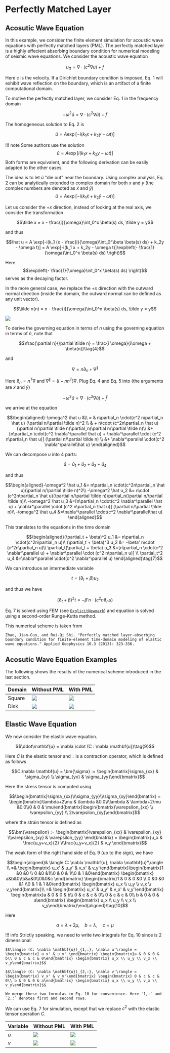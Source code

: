 # Perfectly Matched Layer

## Acosutic Wave Equation

In this example, we consider the finite element simulation for acoustic wave equations with perfectly matched layers (PML). The perfectly matched layer is a highly effecient absorbing boundary condition for numerical modeling of seismic wave equations. We consider the acoustic wave equation 

$$u_{tt} = \nabla \cdot( c^2 \nabla u) + f \tag{1}$$

Here $c$ is the velocity. If a Dirichlet boundary condition is imposed, Eq. 1 will exhibit wave reflection on the boundary, which is an artifact of a finite computational domain. 

To motive the perfectly matched layer, we consider Eq. 1 in the frequency domain 

$$-\omega^2 \hat u = \nabla \cdot( c^2 \nabla \hat u) + \hat f \tag{2}$$

The homogeneous solution to Eq. 2 is 

$$\hat u = A \exp[-i(k_1x + k_2y - \omega t)]\tag{3}$$

!!! note 
    Some authors use the solution 
    $$\hat u = A \exp[i(k_1x + k_2y - \omega t)]$$
    Both forms are equivalent, and the following derivation can be easily adapted to the other cases. 

The idea is to let $\hat u$ "die out" near the boundary. Using complex 
analysis, Eq. 2 can be analytically extended to complex domain for both $x$ and $y$ (the complex numbers are denoted as $\tilde x$ and $\tilde y$)
$$\hat u = A \exp[-i(k_1\tilde x + k_2\tilde y - \omega t)]\tag{3}$$

Let us consider the $+x$ direction, instead of looking at the real axis, we consider the transformation 

$$\tilde x = x - \frac{i}{\omega}\int_0^x \beta(s) ds, \tilde y = y$$

and thus 

$$\hat u = A \exp[-i(k_1 (x - \frac{i}{\omega}\int_0^\beta \beta(s) ds) + k_2y - \omega t)] =  A \exp[-i(k_1 x + k_2y - \omega t)]\exp\left(- \frac{1}{\omega}\int_0^x \beta(s) ds) \right)$$

Here 
$$\exp\left(- \frac{1}{\omega}\int_0^x \beta(s) ds) \right)$$
serves as the decaying factor. 

In the more general case, we replace the $+x$ direction with the outward normal direction (inside the domain, the outward normal can be defined as any unit vector). 

$$\tilde n(n) = n - \frac{i}{\omega}\int_0^n \beta(s) ds, \tilde y = y$$

![](https://raw.githubusercontent.com/ADCMEMarket/ADCMEImages/master/AdFem/pmldomain.png)

To derive the governing equation in terms of $n$ using the governing equation in terms of $\tilde n$, note that 

$$\frac{\partial n}{\partial \tilde n} = \frac{i \omega}{i\omega + \beta(n)}\tag{4}$$

and 

$$\nabla = n\partial_n + \nabla^\parallel\tag{5}$$

Here $\partial_n = n^T\nabla$ and $\nabla^\parallel = (I - nn^T)\nabla$. Plug Eq. 4 and Eq. 5 into (the arguments are $\tilde x$ and $\tilde y$)

$$-\omega^2 \hat u = \nabla \cdot( c^2 \nabla \hat u) + \hat f \tag{6}$$

we arrive at the equation


$$\begin{aligned}-\omega^2 \hat u  &\\
= & n\partial_n \cdot(c^2 n\partial_n \hat u) (\partial n/\partial \tilde n)^2 \\ 
& + n\cdot (c^2n\partial_n \hat u)(\partial n/\partial \tilde n)\partial_n(\partial n/\partial \tilde n)\\ &+[n\partial_n \cdot(c^2 \nabla^\parallel \hat u) + \nabla^\parallel \cdot (c^2 n\partial_n \hat u)] (\partial n/\partial \tilde n) \\ &+ \nabla^\parallel \cdot(c^2 \nabla^\parallel\hat  u) \end{aligned}$$

We can decompose $u$ into 4 parts:

$$\hat u = \hat u_1 + \hat u_2 + \hat u_3 + \hat u_4$$

and thus 

$$\begin{aligned}-\omega^2 \hat u_1 &= n\partial_n \cdot(c^2n\partial_n \hat u)(\partial n/\partial \tilde n)^2\\ 
-\omega^2 \hat u_2 &= n\cdot (c^2n\partial_n \hat u)(\partial n/\partial \tilde n)\partial_n(\partial n/\partial \tilde n)\\ 
-\omega^2 \hat u_3 &=[n\partial_n \cdot(c^2 \nabla^\parallel \hat u) + \nabla^\parallel \cdot (c^2 n\partial_n \hat u)] (\partial n/\partial \tilde n)\\ 
-\omega^2 \hat u_4 &=\nabla^\parallel \cdot(c^2 \nabla^\parallel\hat  u)
\end{aligned}$$

This translates to the equations in the time domain


$$\begin{aligned}(\partial_t + \beta)^2 u_1 &= n\partial_n \cdot(c^2n\partial_n u)\\ 
(\partial_t + \beta)^3 u_2 &= -\beta'  n\cdot (c^2n\partial_n  u)\\ 
\partial_t(\partial_t + \beta) u_3 &=[n\partial_n \cdot(c^2 \nabla^\parallel  u) + \nabla^\parallel \cdot (c^2 n\partial_n  u)] \\ 
\partial_t^2  u_4 &=\nabla^\parallel \cdot(c^2 \nabla^\parallel  u)
\end{aligned}\tag{7}$$

We can introduce an intermediate variable

$$t = (\partial_t + \beta)u_2\tag{8}$$

and thus we have 

$$(\partial_t + \beta)^2 t = -\beta' n\cdot (c^2n\partial_n  u)$$

Eq. 7 is solved using FEM (see [`ExplicitNewmark`](https://kailaix.github.io/ADCME.jl/dev/api/#ADCME.ExplicitNewmark)) and equation is solved using a second-order Runge-Kutta method.

This numerical scheme is taken from 

```
Zhao, Jian-Guo, and Rui-Qi Shi. "Perfectly matched layer-absorbing boundary condition for finite-element time-domain modeling of elastic wave equations." Applied Geophysics 10.3 (2013): 323-336.
```

## Acosutic Wave Equation Examples

The following shows the results of the numerical scheme introduced in the last section.

|Domain|Without PML|With PML|
|---|---|---|
|Square|![](https://raw.githubusercontent.com/ADCMEMarket/ADCMEImages/master/AdFem/forward.gif)|![](https://raw.githubusercontent.com/ADCMEMarket/ADCMEImages/master/AdFem/forward_pml.gif)|
|Disk|![](https://raw.githubusercontent.com/ADCMEMarket/ADCMEImages/master/AdFem/disk_forward.gif)|![](https://raw.githubusercontent.com/ADCMEMarket/ADCMEImages/master/AdFem/disk_forward_pml.gif)|

## Elastic Wave Equation 

We now consider the elastic wave equation. 


$$\ddot\mathbf{u} = \nabla \cdot (C : \nabla \mathbf{u})\tag{9}$$

Here $C$ is the elastic tensor and `:` is a contraction operator, which is defined as follows

$$C:\nabla \mathbf{u} = \bm{\sigma} := \begin{bmatrix}\sigma_{xx} & \sigma_{xy} \\ \sigma_{yx} & \sigma_{yy}\end{bmatrix}$$

Here the stress tensor is computed using 

$$\begin{bmatrix}\sigma_{xx}\\\sigma_{yy}\\\sigma_{xy}\end{bmatrix} = \begin{bmatrix}\lambda+2\mu & \lambda &0.0\\\lambda & \lambda+2\mu &0.0\\0 & 0 & \mu\end{bmatrix}\begin{bmatrix}\varepsilon_{xx} \\ \varepsilon_{yy} \\ 2\varepsilon_{xy}\end{bmatrix}$$

where the strain tensor is defined as 

$$\bm{\varepsilon} := \begin{bmatrix}\varepsilon_{xx} & \varepsilon_{xy} \\\varepsilon_{xy} & \varepsilon_{yy} \end{bmatrix} = \begin{bmatrix}u_x & \frac{u_y+v_x}{2} \\\frac{u_y+v_x}{2} & v_y \end{bmatrix}$$

The weak form of the right hand side of Eq. 9 (up to the sign), we have

$$\begin{aligned}& \langle C: \nabla \mathbf{u}, \nabla \mathbf{u}'\rangle \\ 
=& \begin{bmatrix} u_x' & u_y' & v_x' & v_y'\end{bmatrix}\begin{bmatrix}1 &0 &0 \\ 0 &0 &1\\0 & 0 & 1\\0 & 1 &0\end{bmatrix} \begin{bmatrix} a&b&0\\b&a&0\\0&0&c \end{bmatrix} \begin{bmatrix}1 & 0 & 0 &0 \\ 0 &0 &0 &1 \\0 & 1 & 1 &0\end{bmatrix} \begin{bmatrix} u_x \\ u_y \\ v_x \\ v_y\end{bmatrix}\\
=&  \begin{bmatrix} u_x' & u_y' & v_x' & v_y'\end{bmatrix} \begin{bmatrix}a & 0 & 0 & b\\ 0 & c & c & 0\\ 0 & c & c & 0\\ b & 0 & 0 & a\end{bmatrix} \begin{bmatrix} u_x \\ u_y \\ v_x \\ v_y\end{bmatrix}\end{aligned}\tag{10}$$

Here 

$$a = \lambda + 2\mu, \quad b = \lambda, \quad c = \mu$$

!!! info 
    Strictly speaking, we need to write two integrals for Eq. 10 since is 2 dimensional: 
    
    $$\langle (C: \nabla \mathbf{u})_{1,:}, \nabla u'\rangle = \begin{bmatrix} u_x' & u_y' \end{bmatrix} \begin{bmatrix}a & 0 & 0 & b\\ 0 & c & c & 0\end{bmatrix} \begin{bmatrix} u_x \\ u_y \\ v_x \\ v_y\end{bmatrix}$$

    $$\langle (C: \nabla \mathbf{u})_{2,:}, \nabla v'\rangle = \begin{bmatrix} v_x' & v_y'\end{bmatrix} \begin{bmatrix} 0 & c & c & 0\\ b & 0 & 0 & a\end{bmatrix} \begin{bmatrix} u_x \\ u_y \\ v_x \\ v_y\end{bmatrix}$$

    We merge these two formulas in Eq. 10 for convenience. Here `1,:` and `2,:` denotes first and second rows. 

We can use Eq. 7 for simulation, except that we replace $c^2$ with the elastic tensor operation $C$. 


|Variable|Without PML|With PML|
|---|---|---|
|$u$|![](https://raw.githubusercontent.com/ADCMEMarket/ADCMEImages/master/AdFem/square_elastic_u.gif)|![](https://raw.githubusercontent.com/ADCMEMarket/ADCMEImages/master/AdFem/square_pml_elastic_u.gif)|
|$v$|![](https://raw.githubusercontent.com/ADCMEMarket/ADCMEImages/master/AdFem/square_elastic_v.gif)|![](https://raw.githubusercontent.com/ADCMEMarket/ADCMEImages/master/AdFem/square_pml_elastic_v.gif)|
